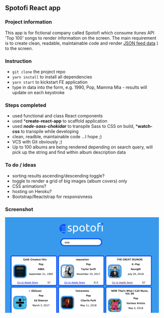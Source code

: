 ## Spotofi React app

### Project information
This app is for fictional company called Spotofi which consume itunes API 'Top 100' songs to render information on the screen. The main requirement is to create clean, readable, maintainable code and render [JSON feed data](https://itunes.apple.com/us/rss/topalbums/limit=100/json) ) to the screen.

### Instruction
- ```git clone``` the project repo
- ```yarn install``` to install all dependencies
- ```yarn start``` to kickstart FE application
- type in data into the form, e.g. 1990, Pop, Mamma Mia - results will update on each keystroke

### Steps completed
- used functional and class React components
- used ***create-react-app** to scaffold application
- used ***node-sass-chokidar*** to transpile Sass to CSS on build, ***watch-css** to transpile while developing
- clean, readble, maintainable code ...I hope ;)
- VCS with Git obviously ;)
- Up to 100 albums are being rendered depending on search query, will pick up the string and find within album description data

### To do / ideas
- sorting results ascending/descending toggle?
- toggle to render a grid of big images (album covers) only
- CSS animations?
- hosting on Heroku?
- Bootstrap/Reactstrap for responsivness

### Screenshot
![Screenshot](public/screenshot.png)